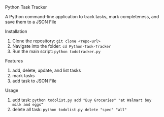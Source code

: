Python Task Tracker

A Python command-line application to track tasks, mark completeness, and save them to a JSON File

Installation
1. Clone the repository: `git clone <repo-url>`
2. Navigate into the folder: `cd Python-Task-Tracker`
3. Run the main script: `python todotracker.py`

Features
1. add, delete, update, and list tasks
2. mark tasks
3. add task to JSON File

Usage
1. add task: `python todolist.py add "Buy Groceries" "at Walmart buy milk and eggs"`
2. delete all task: `python todolist.py delete "spec" "all"`

